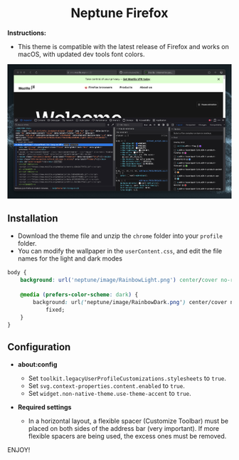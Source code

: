 <h1 align="center"><strong>Neptune Firefox</strong></h1>

**Instructions:**

- This theme is compatible with the latest release of Firefox and works on macOS, with updated dev tools font colors.

<img src="info/preview.png" alt="Preview Image" width="800px">

## Installation

- Download the theme file and unzip the `chrome` folder into your `profile` folder.
- You can modify the wallpaper in the `userContent.css`, and edit the file names for the light and dark modes

```css
body {
	background: url('neptune/image/RainbowLight.png') center/cover no-repeat fixed;

	@media (prefers-color-scheme: dark) {
		background: url('neptune/image/RainbowDark.png') center/cover no-repeat
			fixed;
	}
}
```

## Configuration

- **about:config**

  - Set `toolkit.legacyUserProfileCustomizations.stylesheets` to `true`.
  - Set `svg.context-properties.content.enabled` to `true`.
  - Set `widget.non-native-theme.use-theme-accent` to `true`.

- **Required settings**
  - In a horizontal layout, a flexible spacer (Customize Toolbar) must be placed on both sides of the address bar (very important). If more flexible spacers are being used, the excess ones must be removed.

ENJOY!
